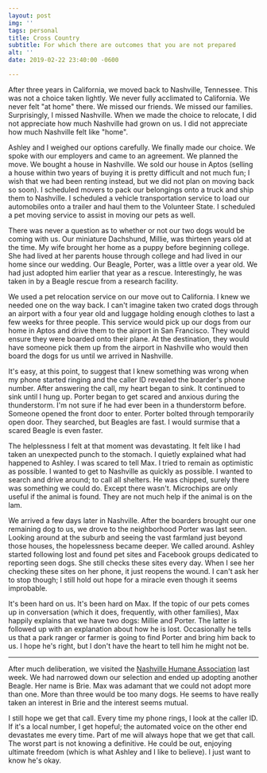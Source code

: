 ```yaml
---
layout: post
img: ''
tags: personal
title: Cross Country
subtitle: For which there are outcomes that you are not prepared
alt: ''
date: 2019-02-22 23:40:00 -0600

---
```

After three years in California, we moved back to Nashville, Tennessee. This was not a choice taken lightly. We never fully acclimated to California. We never felt "at home" there. We missed our friends. We missed our families. Surprisingly, I missed Nashville. When we made the choice to relocate, I did not appreciate how much Nashville had grown on us. I did not appreciate how much Nashville felt like "home".

Ashley and I weighed our options carefully. We finally made our choice. We spoke with our employers and came to an agreement. We planned the move. We bought a house in Nashville. We sold our house in Aptos (selling a house within two years of buying it is pretty difficult and not much fun; I wish that we had been renting instead, but we did not plan on moving back so soon). I scheduled movers to pack our belongings onto a truck and ship them to Nashville. I scheduled a vehicle transportation service to load our automobiles onto a trailer and haul them to the Volunteer State. I scheduled a pet moving service to assist in moving our pets as well.

There was never a question as to whether or not our two dogs would be coming with us. Our miniature Dachshund, Millie, was thirteen years old at the time. My wife brought her home as a puppy before beginning college. She had lived at her parents house through college and had lived in our home since our wedding. Our Beagle, Porter, was a little over a year old. We had just adopted him earlier that year as a rescue. Interestingly, he was taken in by a Beagle rescue from a research facility.

We used a pet relocation service on our move out to California. I knew we needed one on the way back. I can't imagine taken two crated dogs through an airport with a four year old and luggage holding enough clothes to last a few weeks for three people. This service would pick up our dogs from our home in Aptos and drive them to the airport in San Francisco. They would ensure they were boarded onto their plane. At the destination, they would have someone pick them up from the airport in Nashville who would then board the dogs for us until we arrived in Nashville.

It's easy, at this point, to suggest that I knew something was wrong when my phone started ringing and the caller ID revealed the boarder's phone number. After answering the call, my heart began to sink. It continued to sink until I hung up. Porter began to get scared and anxious during the thunderstorm. I'm not sure if he had ever been in a thunderstorm before. Someone opened the front door to enter. Porter bolted through temporarily open door. They searched, but Beagles are fast. I would surmise that a scared Beagle is even faster.

The helplessness I felt at that moment was devastating. It felt like I had taken an unexpected punch to the stomach. I quietly explained what had happened to Ashley. I was scared to tell Max. I tried to remain as optimistic as possible. I wanted to get to Nashville as quickly as possible. I wanted to search and drive around; to call all shelters. He was chipped, surely there was something we could do. Except there wasn't. Microchips are only useful if the animal is found. They are not much help if the animal is on the lam.

We arrived a few days later in Nashville. After the boarders brought our one remaining dog to us, we drove to the neighborhood Porter was last seen. Looking around at the suburb and seeing the vast farmland just beyond those houses, the hopelessness became deeper. We called around. Ashley started following lost and found pet sites and Facebook groups dedicated to reporting seen dogs. She still checks these sites every day. When I see her checking these sites on her phone, it just reopens the wound. I can't ask her to stop though; I still hold out hope for a miracle even though it seems improbable.

It's been hard on us. It's been hard on Max. If the topic of our pets comes up in conversation (which it does, frequently, with other families), Max happily explains that we have two dogs: Millie and Porter. The latter is followed up with an explanation about how he is lost. Occasionally he tells us that a park ranger or farmer is going to find Porter and bring him back to us. I hope he's right, but I don't have the heart to tell him he might not be.

***

After much deliberation, we visited the [Nashville Humane Association](http://nashvillehumane.org) last week. We had narrowed down our selection and ended up adopting another Beagle. Her name is Brie. Max was adamant that we could not adopt more than one. More than three would be too many dogs. He seems to have really taken an interest in Brie and the interest seems mutual.

I still hope we get that call. Every time my phone rings, I look at the caller ID. If it's a local number, I get hopeful; the automated voice on the other end devastates me every time. Part of me will always hope that we get that call. The worst part is not knowing a definitive. He could be out, enjoying ultimate freedom (which is what Ashley and I like to believe). I just want to know he's okay.